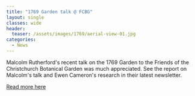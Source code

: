 ```yaml
---
title: "1769 Garden talk @ FCBG"
layout: single
classes: wide
header:
  teaser: /assets/images/1769/aerial-view-01.jpg
categories:
  - News
---
```


Malcolm Rutherford's recent talk on the 1769 Garden to the Friends of the Christchurch Botanical Garden was much appreciated. See the report on Malcolm's talk and Ewen Cameron's research in their latest newsletter.

[Read more here](/assets/documents/FCBGNewsletter118Summer2019-20-1.pdf)

